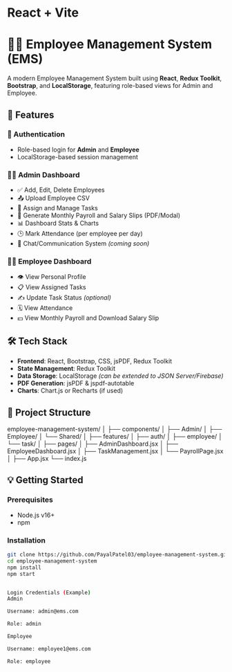 # React + Vite

# 👩‍💼 Employee Management System (EMS)

A modern Employee Management System built using **React**, **Redux Toolkit**, **Bootstrap**, and **LocalStorage**, featuring role-based views for Admin and Employee.

## 🚀 Features

### 🔐 Authentication
- Role-based login for **Admin** and **Employee**
- LocalStorage-based session management

### 🧑‍💼 Admin Dashboard
- ✅ Add, Edit, Delete Employees
- 📤 Upload Employee CSV
- 📝 Assign and Manage Tasks
- 💸 Generate Monthly Payroll and Salary Slips (PDF/Modal)
- 📊 Dashboard Stats & Charts
- 🕒 Mark Attendance (per employee per day)
- 💬 Chat/Communication System *(coming soon)*

### 👨‍💻 Employee Dashboard
- 👁️ View Personal Profile
- 📋 View Assigned Tasks
- ✍️ Update Task Status *(optional)*
- 🗓️ View Attendance
- 💵 View Monthly Payroll and Download Salary Slip

## 🛠️ Tech Stack

- **Frontend**: React, Bootstrap, CSS, jsPDF, Redux Toolkit
- **State Management**: Redux Toolkit
- **Data Storage**: LocalStorage *(can be extended to JSON Server/Firebase)*
- **PDF Generation**: jsPDF & jspdf-autotable
- **Charts**: Chart.js or Recharts (if used)

## 📁 Project Structure

employee-management-system/
│
├── components/
│ ├── Admin/
│ ├── Employee/
│ └── Shared/
│
├── features/
│ ├── auth/
│ ├── employee/
│ └── task/
│
├── pages/
│ ├── AdminDashboard.jsx
│ ├── EmployeeDashboard.jsx
│ ├── TaskManagement.jsx
│ └── PayrollPage.jsx
│
├── App.jsx
└── index.js



## 💡 Getting Started

### Prerequisites

- Node.js v16+
- npm

### Installation

```bash
git clone https://github.com/PayalPatel03/employee-management-system.git
cd employee-management-system
npm install
npm start


Login Credentials (Example)
Admin

Username: admin@ems.com

Role: admin

Employee

Username: employee1@ems.com

Role: employee